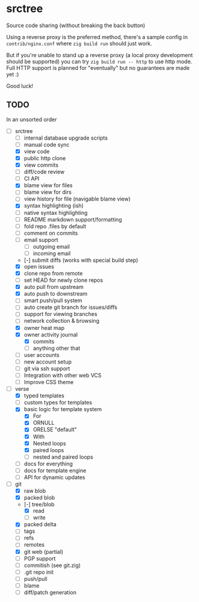 # srctree

Source code sharing (without breaking the back button)

Using a reverse proxy is the preferred method, there's a sample config in
`contrib/nginx.conf` where `zig build run` should just work. 

But if you're unable to stand up a reverse proxy (a local proxy development
should be supported) you can try `zig build run -- http` to use http mode. Full
HTTP support is planned for "eventually" but no guarantees are made yet :)

Good luck!


## TODO
In an unsorted order
  - [ ] srctree
    - [ ] internal database upgrade scripts
    - [ ] manual code sync
    - [x] view code
    - [x] public http clone
    - [x] view commits
    - [ ] diff/code review
    - [ ] CI API
    - [x] blame view for files
    - [ ] blame view for dirs
    - [ ] view history for file (navigable blame view)
    - [x] syntax highlighting (ish)
    - [ ] native syntax highlighting
    - [ ] README markdown support/formatting
    - [ ] fold repo .files by default
    - [ ] comment on commits
    - [ ] email support
      - [ ] outgoing email
      - [ ] incoming email
    - [-] submit diffs (works with special build step)
    - [x] open issues
    - [x] clone repo from remote
    - [ ] set HEAD for newly clone repos
    - [x] auto pull from upstream
    - [x] auto push to downstream
    - [ ] smart push/pull system
    - [ ] auto create git branch for issues/diffs
    - [ ] support for viewing branches
    - [ ] network collection & browsing
    - [x] owner heat map
    - [x] owner activity journal
      - [x] commits
      - [ ] anything other that
    - [ ] user accounts
    - [ ] new account setup
    - [ ] git via ssh support
    - [ ] Integration with other web VCS
    - [ ] Improve CSS theme

  - [ ] verse
    - [x] typed templates
    - [ ] custom types for templates
    - [x] basic logic for template system
      - [x] For
      - [x] ORNULL
      - [x] ORELSE "default"
      - [x] With
      - [x] Nested loops
      - [x] paired loops
      - [ ] nested and paired loops
    - [ ] docs for everything
    - [ ] docs for template engine
    - [ ] API for dynamic updates

  - [ ] git 
    - [x] raw blob
    - [x] packed blob
    - [-] tree/blob
      - [x] read
      - [ ] write
    - [x] packed delta
    - [ ] tags
    - [ ] refs
    - [ ] remotes
    - [x] git web (partial)
    - [ ] PGP support
    - [ ] commitish (see git.zig)
    - [ ] .git repo init
    - [ ] push/pull
    - [ ] blame
    - [ ] diff/patch generation
